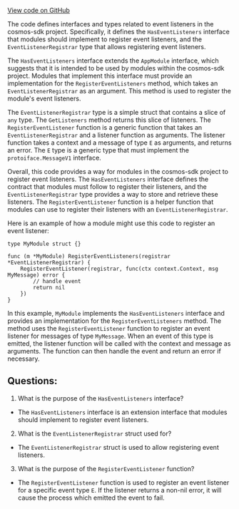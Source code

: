 [View code on GitHub](https://github.com/cosmos/cosmos-sdk.git/core/appmodule/event.go)

The code defines interfaces and types related to event listeners in the cosmos-sdk project. Specifically, it defines the `HasEventListeners` interface that modules should implement to register event listeners, and the `EventListenerRegistrar` type that allows registering event listeners.

The `HasEventListeners` interface extends the `AppModule` interface, which suggests that it is intended to be used by modules within the cosmos-sdk project. Modules that implement this interface must provide an implementation for the `RegisterEventListeners` method, which takes an `EventListenerRegistrar` as an argument. This method is used to register the module's event listeners.

The `EventListenerRegistrar` type is a simple struct that contains a slice of `any` type. The `GetListeners` method returns this slice of listeners. The `RegisterEventListener` function is a generic function that takes an `EventListenerRegistrar` and a listener function as arguments. The listener function takes a context and a message of type `E` as arguments, and returns an error. The `E` type is a generic type that must implement the `protoiface.MessageV1` interface.

Overall, this code provides a way for modules in the cosmos-sdk project to register event listeners. The `HasEventListeners` interface defines the contract that modules must follow to register their listeners, and the `EventListenerRegistrar` type provides a way to store and retrieve these listeners. The `RegisterEventListener` function is a helper function that modules can use to register their listeners with an `EventListenerRegistrar`. 

Here is an example of how a module might use this code to register an event listener:

```
type MyModule struct {}

func (m *MyModule) RegisterEventListeners(registrar *EventListenerRegistrar) {
    RegisterEventListener(registrar, func(ctx context.Context, msg MyMessage) error {
        // handle event
        return nil
    })
}
```

In this example, `MyModule` implements the `HasEventListeners` interface and provides an implementation for the `RegisterEventListeners` method. The method uses the `RegisterEventListener` function to register an event listener for messages of type `MyMessage`. When an event of this type is emitted, the listener function will be called with the context and message as arguments. The function can then handle the event and return an error if necessary.
## Questions: 
 1. What is the purpose of the `HasEventListeners` interface?
- The `HasEventListeners` interface is an extension interface that modules should implement to register event listeners.

2. What is the `EventListenerRegistrar` struct used for?
- The `EventListenerRegistrar` struct is used to allow registering event listeners.

3. What is the purpose of the `RegisterEventListener` function?
- The `RegisterEventListener` function is used to register an event listener for a specific event type `E`. If the listener returns a non-nil error, it will cause the process which emitted the event to fail.